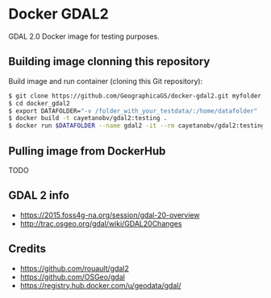 # Docker GDAL2

GDAL 2.0 Docker image for testing purposes.

## Building image clonning this repository
Build image and run container (cloning this Git repository):

```bash
$ git clone https://github.com/GeographicaGS/docker-gdal2.git myfolder
$ cd docker_gdal2
$ export DATAFOLDER="-v /folder_with_your_testdata/:/home/datafolder"
$ docker build -t cayetanobv/gdal2:testing .
$ docker run $DATAFOLDER --name gdal2 -it --rm cayetanobv/gdal2:testing /bin/bash
```

## Pulling image from DockerHub
TODO

## GDAL 2 info
- https://2015.foss4g-na.org/session/gdal-20-overview
- http://trac.osgeo.org/gdal/wiki/GDAL20Changes

## Credits
- https://github.com/rouault/gdal2
- https://github.com/OSGeo/gdal
- https://registry.hub.docker.com/u/geodata/gdal/
